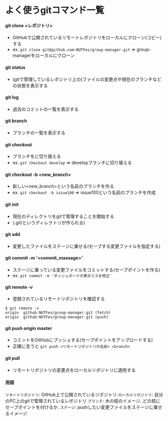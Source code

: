 # よく使うgitコマンド一覧

#### git clone <レポジトリ>
- GitHubで公開されているリモートレポジトリをローカルにクローン(コピー)する
- ex. `git clone git@github.com:NUTFes/group-manager.git` => group-managerをローカルにクローン

#### git status
- (gitで管理しているレポジトリ上の)ファイルの変更点や現在のブランチなどの状態を表示する

#### git log
- 過去のコミットの一覧を表示する

#### git branch
- ブランチの一覧を表示する

#### git checkout <branch>
- ブランチを<branch>に切り替える
- ex. `git checkout develop` => developブランチに切り替える

#### git checkout -b <new_branch>
- 新しい<new_branch>という名前のブランチを作る
- ex. `git checkout -b issue100` => issue100という名前のブランチを作成

#### git init
- 現在のディレクトリをgitで管理することを開始する
- (.git/というディレクトリが作られる)

#### git add <file>
- 変更したファイルをステージに乗せる(セーブする変更ファイルを指定する)

#### git commit -m '<commit_massage>'
- ステージに乗っている変更ファイルをコミットする(セーブポイントを作る)
- ex. `git commit -m 'ダッシュボードの表示ミスを修正'`

#### git remote -v
- 登録されているリモートリポジトリを確認する

```
$ git remote -v
origin	github:NUTFes/group-manager.git (fetch)
origin	github:NUTFes/group-manager.git (push)
```

#### git push origin master
- コミットをGitHubにプッシュする(セーブポイントをアップロードする)
- 正確に言うと `git push <リモートリポジトリの名前> <branch>`

#### git pull
- リモートリポジトリの変更点をローカルリポジトリに適用する


#### 用語
`リモートリポジトリ`: GitHub上で公開されているリポジトリ
`ローカルリポジトリ`: 自分のPC上のgitで管理されているレポジトリ
`ブランチ`: 木の枝のイメージ. どの枝にセーブポイントを付けるか.
`ステージ`: pushしたい変更ファイルをステージに乗せるイメージ



